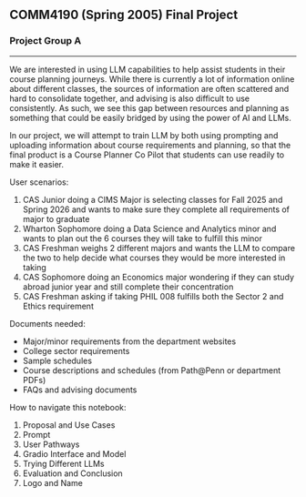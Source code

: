 ## COMM4190 (Spring 2005) Final Project

### Project Group A

----
We are interested in using LLM capabilities to help assist students in their course planning journeys. While there is currently a lot of information online about different classes, the sources of information are often scattered and hard to consolidate together, and advising is also difficult to use consistently. As such, we see this gap between resources and planning as something that could be easily bridged by using the power of AI and LLMs.

In our project, we will attempt to train LLM by both using prompting and uploading information about course requirements and planning, so that the final product is a Course Planner Co Pilot that students can use readily to make it easier.

User scenarios:
1. CAS Junior doing a CIMS Major is selecting classes for Fall 2025 and Spring 2026 and wants to make sure they complete all requirements of major to graduate
2. Wharton Sophomore doing a Data Science and Analytics minor and wants to plan out the 6 courses they will take to fulfill this minor
3. CAS Freshman weighs 2 different majors and wants the LLM to compare the two to help decide what courses they would be more interested in taking 
4. CAS Sophomore doing an Economics major wondering if they can study abroad junior year and still complete their concentration
5. CAS Freshman asking if taking PHIL 008 fulfills both the Sector 2 and Ethics requirement

Documents needed:
* Major/minor requirements from the department websites
* College sector requirements
* Sample schedules
* Course descriptions and schedules (from Path@Penn or department PDFs)
* FAQs and advising documents

How to navigate this notebook:
1. Proposal and Use Cases 
2. Prompt
3. User Pathways
4. Gradio Interface and Model
5. Trying Different LLMs
6. Evaluation and Conclusion
7. Logo and Name
